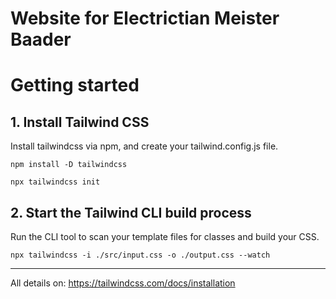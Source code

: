 # Website for Electrictian Meister Baader
# Getting started

## 1. Install Tailwind CSS
Install tailwindcss via npm, and create your tailwind.config.js file.

```shell
npm install -D tailwindcss
````
```shell
npx tailwindcss init
```

## 2. Start the Tailwind CLI build process
Run the CLI tool to scan your template files for classes and build your CSS.

```shell
npx tailwindcss -i ./src/input.css -o ./output.css --watch
```
---
All details on:
https://tailwindcss.com/docs/installation
